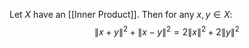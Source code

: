 Let $X$ have an [[Inner Product]]. 
Then for any $x,\,y\in X$:
$$
\lVert x+y \rVert ^{2}+\lVert x-y \rVert ^{2}=2\lVert x \rVert ^{2}+2\lVert y \rVert ^{2}
$$
